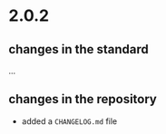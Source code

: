 # 2.0.2

## changes in the standard

...

## changes in the repository

- added a `CHANGELOG.md` file 



